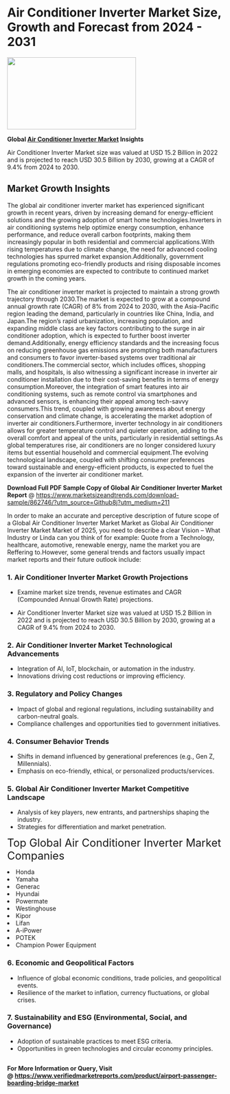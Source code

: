 <H1>Air Conditioner Inverter Market Size, Growth and Forecast from 2024 - 2031</H1><img class="aligncenter size-medium wp-image-584254" src="https://thirdeyenews.in/wp-content/uploads/2024/09/Global-Market-Research-300x168.jpeg" alt="" width="300" height="168" /><p><strong>Global&nbsp;<a href="https://www.marketsizeandtrends.com/download-sample/862746/?utm_source=Github8j?utm_medium=211">Air Conditioner Inverter Market</a> Insights</strong></p><p>Air Conditioner Inverter Market size was valued at USD 15.2 Billion in 2022 and is projected to reach USD 30.5 Billion by 2030, growing at a CAGR of 9.4% from 2024 to 2030.</p><p><h2>Market Growth Insights</h2> <p>The global air conditioner inverter market has experienced significant growth in recent years, driven by increasing demand for energy-efficient solutions and the growing adoption of smart home technologies.Inverters in air conditioning systems help optimize energy consumption, enhance performance, and reduce overall carbon footprints, making them increasingly popular in both residential and commercial applications.With rising temperatures due to climate change, the need for advanced cooling technologies has spurred market expansion.Additionally, government regulations promoting eco-friendly products and rising disposable incomes in emerging economies are expected to contribute to continued market growth in the coming years.</p> <p>The air conditioner inverter market is projected to maintain a strong growth trajectory through 2030.The market is expected to grow at a compound annual growth rate (CAGR) of 8% from 2024 to 2030, with the Asia-Pacific region leading the demand, particularly in countries like China, India, and Japan.The region’s rapid urbanization, increasing population, and expanding middle class are key factors contributing to the surge in air conditioner adoption, which is expected to further boost inverter demand.Additionally, energy efficiency standards and the increasing focus on reducing greenhouse gas emissions are prompting both manufacturers and consumers to favor inverter-based systems over traditional air conditioners.The commercial sector, which includes offices, shopping malls, and hospitals, is also witnessing a significant increase in inverter air conditioner installation due to their cost-saving benefits in terms of energy consumption.Moreover, the integration of smart features into air conditioning systems, such as remote control via smartphones and advanced sensors, is enhancing their appeal among tech-savvy consumers.This trend, coupled with growing awareness about energy conservation and climate change, is accelerating the market adoption of inverter air conditioners.Furthermore, inverter technology in air conditioners allows for greater temperature control and quieter operation, adding to the overall comfort and appeal of the units, particularly in residential settings.As global temperatures rise, air conditioners are no longer considered luxury items but essential household and commercial equipment.The evolving technological landscape, coupled with shifting consumer preferences toward sustainable and energy-efficient products, is expected to fuel the expansion of the inverter air conditioner market.<p><span class=""><strong>Download Full PDF Sample Copy of Global Air Conditioner Inverter Market Report</strong> @ <a href="https://www.marketsizeandtrends.com/download-sample/862746/?utm_source=Github8j?utm_medium=211" target="_blank">https://www.marketsizeandtrends.com/download-sample/862746/?utm_source=Github8j?utm_medium=211</a></span></p><p>In order to make an accurate and perceptive description of future scope of a Global&nbsp;Air Conditioner Inverter Market Market as Global&nbsp;Air Conditioner Inverter Market Market of 2025, you need to describe a clear Vision &ndash; What Industry or Linda can you think of for example: Quote from a Technology, healthcare, automotive, renewable energy, name the market you are Reffering to.However, some general trends and factors usually impact market reports and their future outlook include:</p><h3>1.&nbsp;<strong>Air Conditioner Inverter Market Growth Projections</strong></h3><ul><li>Examine market size trends, revenue estimates and CAGR (Compounded Annual Growth Rate) projections.</li><li><p>Air Conditioner Inverter Market size was valued at USD 15.2 Billion in 2022 and is projected to reach USD 30.5 Billion by 2030, growing at a CAGR of 9.4% from 2024 to 2030.</p></li></ul><h3>2.&nbsp;<strong>Air Conditioner Inverter Market Technological Advancements</strong></h3><ul><li>Integration of AI, IoT, blockchain, or automation in the industry.</li><li>Innovations driving cost reductions or improving efficiency.</li></ul><h3>3.&nbsp;<strong>Regulatory and Policy Changes</strong></h3><ul><li>Impact of global and regional regulations, including sustainability and carbon-neutral goals.</li><li>Compliance challenges and opportunities tied to government initiatives.</li></ul><h3>4.&nbsp;<strong>Consumer Behavior Trends</strong></h3><ul><li>Shifts in demand influenced by generational preferences (e.g., Gen Z, Millennials).</li><li>Emphasis on eco-friendly, ethical, or personalized products/services.</li></ul><h3>5.&nbsp;<strong>Global Air Conditioner Inverter Market Competitive Landscape</strong></h3><ul><li>Analysis of key players, new entrants, and partnerships shaping the industry.</li><li>Strategies for differentiation and market penetration.</li></ul><p data-pm-slice="1 1 []"><span style="color: inherit; font-family: inherit; font-size: 25px;">Top Global Air Conditioner Inverter Market Companies</span></p><div class="" data-test-id=""><p><li>Honda</li><li> Yamaha</li><li> Generac</li><li> Hyundai</li><li> Powermate</li><li> Westinghouse</li><li> Kipor</li><li> Lifan</li><li> A-iPower</li><li> POTEK</li><li> Champion Power Equipment</li></p></div><h3>6.&nbsp;<strong>Economic and Geopolitical Factors</strong></h3><ul><li>Influence of global economic conditions, trade policies, and geopolitical events.</li><li>Resilience of the market to inflation, currency fluctuations, or global crises.</li></ul><h3>7.&nbsp;<strong>Sustainability and ESG (Environmental, Social, and Governance)</strong></h3><ul><li>Adoption of sustainable practices to meet ESG criteria.</li><li>Opportunities in green technologies and circular economy principles.</li></ul><h2><strong style="font-size: 14px;">For More Information or Query, Visit @&nbsp;</strong><a style="background-color: #ffffff; font-size: 14px;" href="https://www.marketsizeandtrends.com/report/air-conditioner-inverter-market/" target="_blank">https://www.verifiedmarketreports.com/product/airport-passenger-boarding-bridge-market</a></h2>
